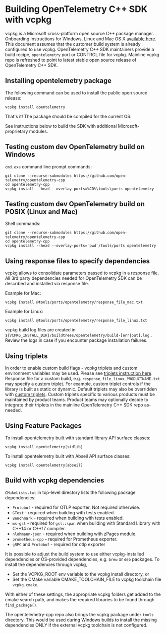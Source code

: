 # Building OpenTelemetry C++ SDK with vcpkg

vcpkg is a Microsoft cross-platform open source C++ package manager. Onboarding
instructions for Windows, Linux and Mac OS X [available
here](https://docs.microsoft.com/en-us/cpp/build/vcpkg). This document assumes
that the customer build system is already configured to use vcpkg. OpenTelemetry
C++ SDK maintainers provide a build recipe, `opentelemetry` port or CONTROL file
for vcpkg. Mainline vcpkg repo is refreshed to point to latest stable open
source release of OpenTelemetry C++ SDK.

## Installing opentelemetry package

The following command can be used to install the public open source release:

```console
vcpkg install opentelemetry
```

That's it! The package should be compiled for the current OS.

See instructions below to build the SDK with additional Microsoft-proprietary
modules.

## Testing custom dev OpenTelemetry build on Windows

`cmd.exe` command line prompt commands:

```console
git clone --recurse-submodules https://github.com/open-telemetry/opentelemetry-cpp
cd opentelemetry-cpp
vcpkg install --head --overlay-ports=%CD%\tools\ports opentelemetry
```

## Testing custom dev OpenTelemetry build on POSIX (Linux and Mac)

Shell commands:

```console
git clone --recurse-submodules https://github.com/open-telemetry/opentelemetry-cpp
cd opentelemetry-cpp
vcpkg install --head --overlay-ports=`pwd`/tools/ports opentelemetry
```

## Using response files to specify dependencies

vcpkg allows to consolidate parameters passed to vcpkg in a response file. All
3rd party dependencies needed for OpenTelemetry SDK can be described and
installed via response file.

Example for Mac:

```console
vcpkg install @tools/ports/opentelemetry/response_file_mac.txt
```

Example for Linux:

```console
vcpkg install @tools/ports/opentelemetry/response_file_linux.txt
```

vcpkg build log files are created in
`${VCPKG_INSTALL_DIR}/buildtrees/opentelemetry/build-[err|out].log` . Review the
logs in case if you encounter package installation failures.

## Using triplets

In order to enable custom build flags - vcpkg triplets and custom environment
variables may be used. Please see [triplets instruction
here](https://vcpkg.readthedocs.io/en/latest/users/triplets/). Response file for
a custom build, e.g. `response_file_linux_PRODUCTNAME.txt` may specify a custom
triplet. For example, custom triplet controls if the library is built as static
or dynamic. Default triplets may also be overridden with [custom
triplets](https://vcpkg.readthedocs.io/en/latest/examples/overlay-triplets-linux-dynamic/#overlay-triplets-example).
Custom triplets specific to various products must be maintained by product
teams. Product teams may optionally decide to integrate their triplets in the
mainline OpenTelemetry C++ SDK repo as-needed.

## Using Feature Packages

To install opentelemetry built with standard library API surface classes:

```console
vcpkg install opentelemetry[stdlib]
```

To install opentelemetry built with Abseil API surface classes:

```console
vcpkg install opentelemetry[abseil]
```

## Build with vcpkg dependencies

`CMakeLists.txt` in top-level directory lists the following package
dependencies:

- `Protobuf` - required for OTLP exporter. Not required otherwise.
- `GTest` - required when building with tests enabled.
- `Benchmark` - required when building with tests enabled.
- `ms-gsl` - required for `gsl::span` when building with Standard Library with
  C++14 or C++17 compiler.
- `nlohmann-json` - required when building with zPages module.
- `prometheus-cpp` - required for Prometheus exporter.
- `gRPC` and `Protobuf` - required for otlp exporter

It is possible to adjust the build system to use either vcpkg-installed
dependencies or OS-provided dependencies, e.g. `brew` or `deb` packages.
To install the dependencies through vcpkg,

- Set the VCPKG_ROOT env variable to the vcpkg install directory, or
- Set the CMake variable CMAKE_TOOLCHAIN_FILE to vcpkg toolchain file `vcpkg.cmake`.
  
With either of these settings, the appropriate vcpkg folders get added to the cmake
search path, and makes the required libraries to be found through `find_package()`.

The opentelemetry-cpp repo also brings the vcpkg package under `tools` directory.
This would be used during Windows builds to install the missing dependencies ONLY
if the external vcpkg toolchain is not configured.
